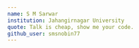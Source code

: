 ```yaml
---
name: S M Sarwar
institution: Jahangirnagar University
quote: Talk is cheap, show me your code.
github_user: smsnobin77
---
```


